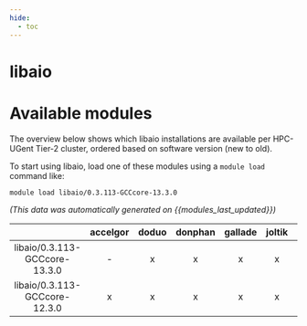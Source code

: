 ```yaml
---
hide:
  - toc
---
```


libaio
======

# Available modules


The overview below shows which libaio installations are available per HPC-UGent Tier-2 cluster, ordered based on software version (new to old).

To start using libaio, load one of these modules using a `module load` command like:

```shell
module load libaio/0.3.113-GCCcore-13.3.0
```

*(This data was automatically generated on {{modules_last_updated}})*

| |accelgor|doduo|donphan|gallade|joltik|litleo|shinx|
| :---: | :---: | :---: | :---: | :---: | :---: | :---: | :---: |
|libaio/0.3.113-GCCcore-13.3.0|-|x|x|x|x|x|x|
|libaio/0.3.113-GCCcore-12.3.0|x|x|x|x|x|x|x|
